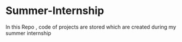 # Summer-Internship
In this Repo , code of projects are stored which are created during my summer internship

